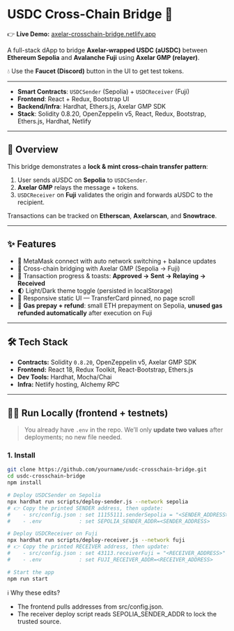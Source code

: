# USDC Cross-Chain Bridge 🌉  

👉 **Live Demo:** [axelar-crosschain-bridge.netlify.app](https://axelar-crosschain-bridge.netlify.app/)  

A full-stack dApp to bridge **Axelar-wrapped USDC (aUSDC)** between **Ethereum Sepolia** and **Avalanche Fuji** using **Axelar GMP (relayer)**.  

💧 Use the **Faucet (Discord)** button in the UI to get test tokens.  

---

- **Smart Contracts**: `USDCSender` (Sepolia) + `USDCReceiver` (Fuji)  
- **Frontend**: React + Redux, Bootstrap UI  
- **Backend/Infra**: Hardhat, Ethers.js, Axelar GMP SDK  
- **Stack**: Solidity 0.8.20, OpenZeppelin v5, React, Redux, Bootstrap, Ethers.js, Hardhat, Netlify  

---

## 📖 Overview  

This bridge demonstrates a **lock & mint cross-chain transfer pattern**:  

1. User sends aUSDC on **Sepolia** to `USDCSender`.  
2. **Axelar GMP** relays the message + tokens.  
3. `USDCReceiver` on **Fuji** validates the origin and forwards aUSDC to the recipient.  

Transactions can be tracked on **Etherscan**, **Axelarscan**, and **Snowtrace**.  

---

## ✨ Features  

- 🔑 MetaMask connect with auto network switching + balance updates  
- 🌉 Cross-chain bridging with Axelar GMP (Sepolia → Fuji)  
- 🔔 Transaction progress & toasts: **Approved → Sent → Relaying → Received**  
- 🌓 Light/Dark theme toggle (persisted in localStorage)  
- 📱 Responsive static UI — TransferCard pinned, no page scroll  
- 💨 **Gas prepay + refund**: small ETH prepayment on Sepolia, **unused gas refunded automatically** after execution on Fuji  

---

## 🛠️ Tech Stack  

- **Contracts:** Solidity `0.8.20`, OpenZeppelin v5, Axelar GMP SDK  
- **Frontend:** React 18, Redux Toolkit, React-Bootstrap, Ethers.js  
- **Dev Tools:** Hardhat, Mocha/Chai  
- **Infra:** Netlify hosting, Alchemy RPC  

---

## 🧑‍💻 Run Locally (frontend + testnets)  

> You already have `.env` in the repo. We’ll only **update two values** after deployments; no new file needed.  

### 1. Install 
```bash
git clone https://github.com/yourname/usdc-crosschain-bridge.git
cd usdc-crosschain-bridge
npm install

# Deploy USDCSender on Sepolia
npx hardhat run scripts/deploy-sender.js --network sepolia
# 👉 Copy the printed SENDER address, then update:
#    - src/config.json : set 11155111.senderSepolia = "<SENDER_ADDRESS>"
#    - .env            : set SEPOLIA_SENDER_ADDR=<SENDER_ADDRESS>

# Deploy USDCReceiver on Fuji
npx hardhat run scripts/deploy-receiver.js --network fuji
# 👉 Copy the printed RECEIVER address, then update:
#    - src/config.json : set 43113.receiverFuji = "<RECEIVER_ADDRESS>"
#    - .env            : set FUJI_RECEIVER_ADDR=<RECEIVER_ADDRESS>

# Start the app
npm run start
```

ℹ️ Why these edits?

- The frontend pulls addresses from src/config.json.
- The receiver deploy script reads SEPOLIA_SENDER_ADDR to lock the trusted source.



